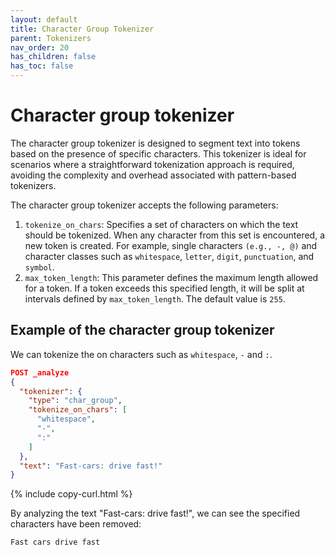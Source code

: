 ```yaml
---
layout: default
title: Character Group Tokenizer
parent: Tokenizers
nav_order: 20
has_children: false
has_toc: false
---
```


# Character group tokenizer

The character group tokenizer is designed to segment text into tokens based on the presence of specific characters. This tokenizer is ideal for scenarios where a straightforward tokenization approach is required, avoiding the complexity and overhead associated with pattern-based tokenizers.

The character group tokenizer accepts the following parameters:
1. `tokenize_on_chars`: Specifies a set of characters on which the text should be tokenized. When any character from this set is encountered, a new token is created. For example, single characters `(e.g., -, @)` and character classes such as `whitespace`, `letter`, `digit`, `punctuation`, and `symbol`.
4. `max_token_length`: This parameter defines the maximum length allowed for a token. If a token exceeds this specified length, it will be split at intervals defined by `max_token_length`. The default value is `255`.

## Example of the character group tokenizer

We can tokenize the on characters such as `whitespace`, `-` and `:`.

```json
POST _analyze
{
  "tokenizer": {
    "type": "char_group",
    "tokenize_on_chars": [
      "whitespace",
      "-",
      ":"
    ]
  },
  "text": "Fast-cars: drive fast!"
}
```
{% include copy-curl.html %}

By analyzing the text "Fast-cars: drive fast!", we can see the specified characters have been removed: 

```
Fast cars drive fast
```
